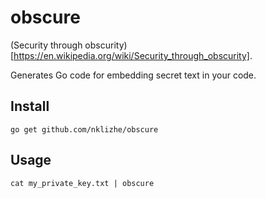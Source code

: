 obscure
=======
(Security through obscurity)[https://en.wikipedia.org/wiki/Security_through_obscurity].

Generates Go code for embedding secret text in your code.

## Install
```
go get github.com/nklizhe/obscure
```

## Usage
```
cat my_private_key.txt | obscure
```


